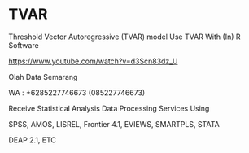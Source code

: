 # TVAR
Threshold Vector Autoregressive (TVAR) model Use TVAR With (In) R Software

https://www.youtube.com/watch?v=d3Scn83dz_U

Olah Data Semarang

WA : +6285227746673 (085227746673)

Receive Statistical Analysis Data Processing Services Using

SPSS, AMOS, LISREL, Frontier 4.1, EVIEWS, SMARTPLS, STATA

DEAP 2.1, ETC
